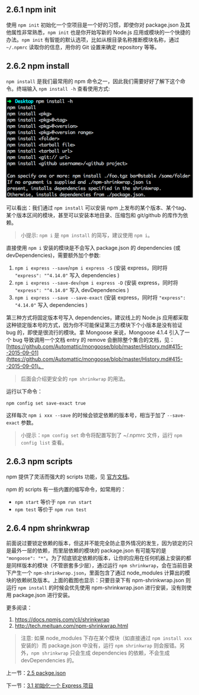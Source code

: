 ## 2.6.1 npm init

使用 `npm init` 初始化一个空项目是一个好的习惯，即使你对 package.json 及其他属性非常熟悉，`npm init` 也是你开始写新的 Node.js 应用或模块的一个快捷的办法。`npm init` 有智能的默认选项，比如从根目录名称推断模块名称，通过 `~/.npmrc` 读取你的信息，用你的 Git 设置来确定 repository 等等。

## 2.6.2 npm install

`npm install` 是我们最常用的 npm 命令之一，因此我们需要好好了解下这个命令。终端输入 `npm install -h` 查看使用方式:

![](./img/2.6.1.png)

可以看出：我们通过 `npm install` 可以安装 npm 上发布的某个版本、某个tag、某个版本区间的模块，甚至可以安装本地目录、压缩包和 git/github 的库作为依赖。

> 小提示: `npm i` 是 `npm install` 的简写，建议使用 `npm i`。

直接使用 `npm i` 安装的模块是不会写入 package.json 的 dependencies (或 devDependencies)，需要额外加个参数:

1. `npm i express --save`/`npm i express -S` (安装 express，同时将 `"express": "^4.14.0"` 写入 dependencies )
2. `npm i express --save-dev`/`npm i express -D` (安装 express，同时将 `"express": "^4.14.0"` 写入 devDependencies )
3. `npm i express --save --save-exact` (安装 express，同时将 `"express": "4.14.0"` 写入 dependencies )

第三种方式将固定版本号写入 dependencies，建议线上的 Node.js 应用都采取这种锁定版本号的方式，因为你不可能保证第三方模块下个小版本是没有验证 bug 的，即使是很流行的模块。拿 Mongoose 来说，Mongoose 4.1.4 引入了一个 bug 导致调用一个文档 entry 的 remove 会删除整个集合的文档，见：[https://github.com/Automattic/mongoose/blob/master/History.md#415--2015-09-01](https://github.com/Automattic/mongoose/blob/master/History.md#415--2015-09-01)。

> 后面会介绍更安全的 `npm shrinkwrap` 的用法。

运行以下命令：

```
npm config set save-exact true
```

这样每次 `npm i xxx --save` 的时候会锁定依赖的版本号，相当于加了 `--save-exact` 参数。

> 小提示：`npm config set` 命令将配置写到了 ~/.npmrc 文件，运行 `npm config list` 查看。

## 2.6.3 npm scripts

npm 提供了灵活而强大的 scripts 功能，见 [官方文档](https://docs.npmjs.com/misc/scripts)。

npm 的 scripts 有一些内置的缩写命令，如常用的：

- `npm start` 等价于 `npm run start` 
- `npm test` 等价于 `npm run test` 

## 2.6.4 npm shrinkwrap

前面说过要锁定依赖的版本，但这并不能完全防止意外情况的发生，因为锁定的只是最外一层的依赖，而里层依赖的模块的 package.json 有可能写的是 `"mongoose": "*"`。为了彻底锁定依赖的版本，让你的应用在任何机器上安装的都是同样版本的模块（不管嵌套多少层），通过运行 `npm shrinkwrap`，会在当前目录下产生一个 `npm-shrinkwrap.json`，里面包含了通过 node_modules 计算出的模块的依赖树及版本。上面的截图也显示：只要目录下有 npm-shrinkwrap.json 则运行 `npm install` 的时候会优先使用 npm-shrinkwrap.json 进行安装，没有则使用 package.json 进行安装。

更多阅读：

1. https://docs.npmjs.com/cli/shrinkwrap
2. http://tech.meituan.com/npm-shrinkwrap.html

> 注意: 如果 node_modules 下存在某个模块（如直接通过 `npm install xxx` 安装的）而 package.json 中没有，运行 `npm shrinkwrap` 则会报错。另外，`npm shrinkwrap` 只会生成 dependencies 的依赖，不会生成 devDependencies 的。

上一节：[2.5 packge.json](https://github.com/Liuxiang66/express-project/blob/master/book/2.5%20package.json.md)

下一节：[3.1 初始化一个 Express 项目](https://github.com/Liuxiang66/express-project/blob/master/book/3.1%20%E5%88%9D%E5%A7%8B%E5%8C%96%E4%B8%80%E4%B8%AA%20Express%20%E9%A1%B9%E7%9B%AE.md)